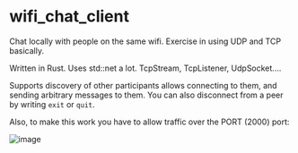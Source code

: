 # wifi_chat_client
Chat locally with people on the same wifi. Exercise in using UDP and TCP basically.

Written in Rust. Uses std::net a lot. 
TcpStream, TcpListener, UdpSocket....

Supports discovery of other participants
allows connecting to them, and sending arbitrary messages to them.
You can also disconnect from a peer by writing `exit` or `quit`.

Also, to make this work you have to allow traffic over the PORT (2000) port:

![image](https://github.com/kallehed/wifi_chat_client/assets/28019266/f76a1679-fb73-42cd-9994-c07374aecce4)

